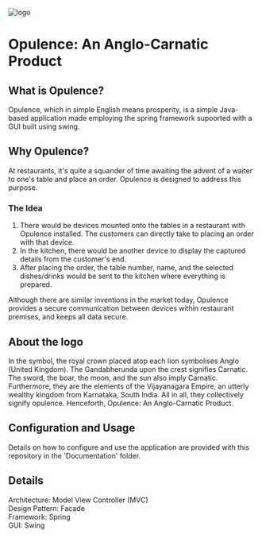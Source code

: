 ![logo](https://user-images.githubusercontent.com/53004679/213641067-6cc99343-154a-4db0-9907-e7d4ab9ad4d1.jpg)
# Opulence: An Anglo-Carnatic Product
## What is Opulence?
Opulence, which in simple English means prosperity, is a simple Java-based application made employing the spring framework supoorted with a GUI built using swing.

## Why Opulence?
At restaurants, it's quite a squander of time awaiting the advent of a waiter to one's table and place an order. Opulence is designed to address this purpose.

### The Idea
1. There would be devices mounted onto the tables in a restaurant with Opulence installed. The customers can directly take to placing an order with that device.
2. In the kitchen, there would be another device to display the captured details from the customer's end.
3. After placing the order, the table number, name, and the selected dishes/drinks would be sent to the kitchen where everything is prepared.

Although there are similar inventions in the market today, Opulence provides a secure communication between devices within restaurant premises, and keeps all data secure.

## About the logo
In the symbol, the royal crown placed atop each lion symbolises Anglo (United Kingdom). The Gandabherunda upon the crest signifies Carnatic. The sword, the boar, the moon, and the sun also imply Carnatic. Furthermore, they are the elements of the Vijayanagara Empire, an utterly wealthy kingdom from Karnataka, South India. All in all, they collectively signify opulence. Henceforth, Opulence: An Anglo-Carnatic Product.

## Configuration and Usage
Details on how to configure and use the application are provided with this repository in the 'Documentation' folder.

## Details
Architecture: Model View Controller (MVC)\
Design Pattern: Facade\
Framework: Spring\
GUI: Swing
